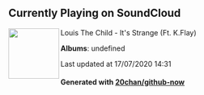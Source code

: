 ## Currently Playing on SoundCloud

[<img align="left" width="100" src="https://i1.sndcdn.com/artworks-000129101224-nncvns-t120x120.jpg">](https://soundcloud.com/louisthechild/itsstrange)

Louis The Child - It's Strange (Ft. K.Flay)

**Albums**: undefined

Last updated at 17/07/2020 14:31

#### Generated with [20chan/github-now](https://github.com/20chan/github-now)


<!--
**20chan/20chan** is a ✨ _special_ ✨ repository because its `README.md` (this file) appears on your GitHub profile.

Here are some ideas to get you started:

- 🔭 I’m currently working on ...
- 🌱 I’m currently learning ...
- 👯 I’m looking to collaborate on ...
- 🤔 I’m looking for help with ...
- 💬 Ask me about ...
- 📫 How to reach me: ...
- 😄 Pronouns: ...
- ⚡ Fun fact: ...
-->
